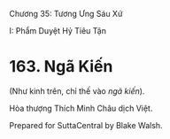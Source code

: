  

Chương 35: Tương Ưng Sáu Xứ

I: Phẩm Duyệt Hỷ Tiêu Tận

# 163\. Ngã Kiến

(Như kinh trên, chỉ thế vào _ngã kiến_).

Hòa thượng Thích Minh Châu dịch Việt.

Prepared for SuttaCentral by Blake Walsh.